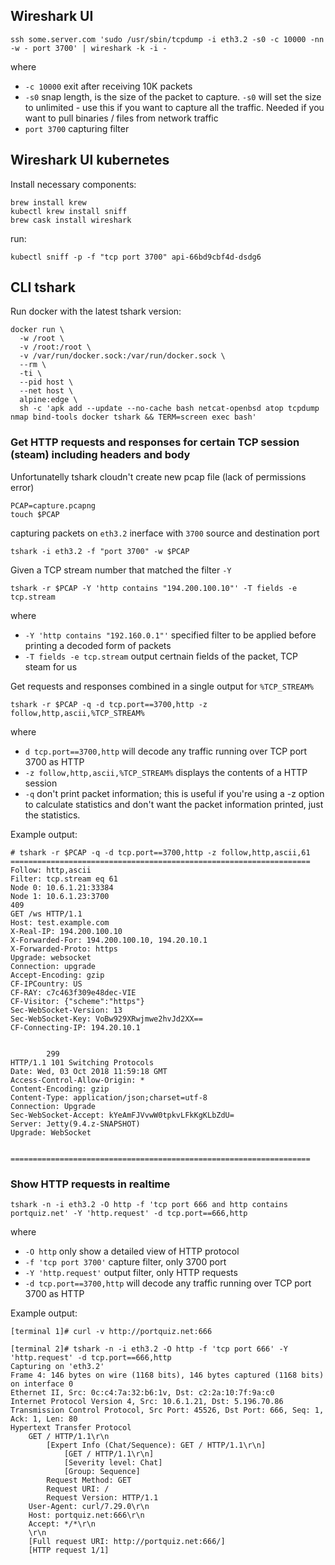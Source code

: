 ## Wireshark UI

`ssh some.server.com 'sudo /usr/sbin/tcpdump -i eth3.2 -s0 -c 10000 -nn -w - port 3700' | wireshark -k -i -`

where
 * `-c 10000` exit after receiving 10K packets
 * `-s0` snap length, is the size of the packet to capture. `-s0` will set the size to unlimited - use this if you want to capture all the traffic. Needed if you want to pull binaries / files from network traffic
 * `port 3700` capturing filter
 
## Wireshark UI kubernetes

Install necessary components:
```
brew install krew
kubectl krew install sniff
brew cask install wireshark
```

run:
```
kubectl sniff -p -f "tcp port 3700" api-66bd9cbf4d-dsdg6
```

## CLI tshark

Run docker with the latest tshark version:
```
docker run \
  -w /root \
  -v /root:/root \
  -v /var/run/docker.sock:/var/run/docker.sock \
  --rm \
  -ti \
  --pid host \
  --net host \
  alpine:edge \
  sh -c 'apk add --update --no-cache bash netcat-openbsd atop tcpdump nmap bind-tools docker tshark && TERM=screen exec bash'
```

### Get HTTP requests and responses for certain TCP session (steam) including headers and body

Unfortunatelly tshark cloudn't create new pcap file (lack of permissions error)
```
PCAP=capture.pcapng
touch $PCAP
```

capturing packets on `eth3.2` inerface with `3700` source and destination port
```
tshark -i eth3.2 -f "port 3700" -w $PCAP
```

Given a TCP stream number that matched the filter `-Y` 
```
tshark -r $PCAP -Y 'http contains "194.200.100.10"' -T fields -e tcp.stream
```
where
* `-Y 'http contains "192.160.0.1"'` specified filter to be applied before printing a decoded form of packets
* `-T fields -e tcp.stream` output certnain fields of the packet, TCP steam for us 


Get requests and responses combined in a single output for `%TCP_STREAM%`
```
tshark -r $PCAP -q -d tcp.port==3700,http -z follow,http,ascii,%TCP_STREAM%
```
where
* `d tcp.port==3700,http` will decode any traffic running over TCP port 3700 as HTTP
* `-z follow,http,ascii,%TCP_STREAM%` displays the contents of a HTTP session
* `-q` don't print packet information; this is useful if you're using a -z option to calculate statistics and don't want the packet information printed, just the statistics. 

Example output:
```
# tshark -r $PCAP -q -d tcp.port==3700,http -z follow,http,ascii,61
===================================================================
Follow: http,ascii
Filter: tcp.stream eq 61
Node 0: 10.6.1.21:33384
Node 1: 10.6.1.23:3700
409
GET /ws HTTP/1.1
Host: test.example.com
X-Real-IP: 194.200.100.10
X-Forwarded-For: 194.200.100.10, 194.20.10.1
X-Forwarded-Proto: https
Upgrade: websocket
Connection: upgrade
Accept-Encoding: gzip
CF-IPCountry: US
CF-RAY: c7c463f309e48dec-VIE
CF-Visitor: {"scheme":"https"}
Sec-WebSocket-Version: 13
Sec-WebSocket-Key: VoBw929XRwjmwe2hvJd2XX==
CF-Connecting-IP: 194.20.10.1


        299
HTTP/1.1 101 Switching Protocols
Date: Wed, 03 Oct 2018 11:59:18 GMT
Access-Control-Allow-Origin: *
Content-Encoding: gzip
Content-Type: application/json;charset=utf-8
Connection: Upgrade
Sec-WebSocket-Accept: kYeAmFJVvwW0tpkvLFkKgKLbZdU=
Server: Jetty(9.4.z-SNAPSHOT)
Upgrade: WebSocket


===================================================================
```


### Show HTTP requests in realtime 

```
tshark -n -i eth3.2 -O http -f 'tcp port 666 and http contains portquiz.net' -Y 'http.request' -d tcp.port==666,http
```
where
* `-O http` only show a detailed view of HTTP protocol
* `-f 'tcp port 3700'` capture filter, only 3700 port
* `-Y 'http.request'` output filter, only HTTP requests
* `-d tcp.port==3700,http` will decode any traffic running over TCP port 3700 as HTTP

Example output:
```
[terminal 1]# curl -v http://portquiz.net:666

[terminal 2]# tshark -n -i eth3.2 -O http -f 'tcp port 666' -Y 'http.request' -d tcp.port==666,http
Capturing on 'eth3.2'
Frame 4: 146 bytes on wire (1168 bits), 146 bytes captured (1168 bits) on interface 0
Ethernet II, Src: 0c:c4:7a:32:b6:1v, Dst: c2:2a:10:7f:9a:c0
Internet Protocol Version 4, Src: 10.6.1.21, Dst: 5.196.70.86
Transmission Control Protocol, Src Port: 45526, Dst Port: 666, Seq: 1, Ack: 1, Len: 80
Hypertext Transfer Protocol
    GET / HTTP/1.1\r\n
        [Expert Info (Chat/Sequence): GET / HTTP/1.1\r\n]
            [GET / HTTP/1.1\r\n]
            [Severity level: Chat]
            [Group: Sequence]
        Request Method: GET
        Request URI: /
        Request Version: HTTP/1.1
    User-Agent: curl/7.29.0\r\n
    Host: portquiz.net:666\r\n
    Accept: */*\r\n
    \r\n
    [Full request URI: http://portquiz.net:666/]
    [HTTP request 1/1]
```
